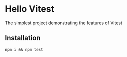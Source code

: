 # Hello Vitest

The simplest project demonstrating the features of Vitest

## Installation

`npm i && npm test`